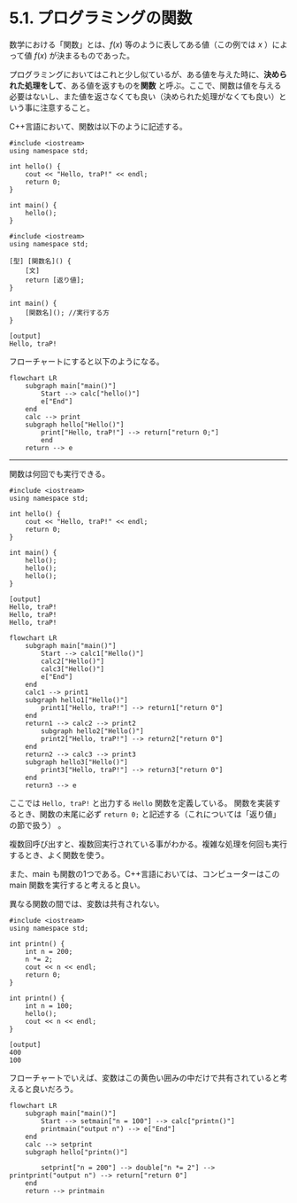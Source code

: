 # 5.1. プログラミングの関数

数学における「関数」とは、$f(x)$ 等のように表してある値（この例では $x$ ）によって値 $f(x)$ が決まるものであった。

プログラミングにおいてはこれと少し似ているが、ある値を与えた時に、**決められた処理をして**、ある値を返すものを**関数**
と呼ぶ。ここで、関数は値を与える必要はないし、また値を返さなくても良い（決められた処理がなくても良い）という事に注意すること。

C++言語において、関数は以下のように記述する。

```cpp:line-numbers
#include <iostream>
using namespace std;

int hello() {
    cout << "Hello, traP!" << endl;
    return 0;
}

int main() {
    hello();
}
```

```cpp:line-numbers
#include <iostream>
using namespace std;

[型] [関数名]() {
    [文]
    return [返り値];
}

int main() {
    [関数名](); //実行する方
}

```

```
[output]
Hello, traP!
```

フローチャートにすると以下のようになる。

```mermaid
flowchart LR
    subgraph main["main()"]
        Start --> calc["hello()"]
        e["End"]
    end
    calc --> print
    subgraph hello["Hello()"]
        print["Hello, traP!"] --> return["return 0;"]
        end
    return --> e
```

----

関数は何回でも実行できる。

```cpp:line-numbers
#include <iostream>
using namespace std;

int hello() {
    cout << "Hello, traP!" << endl;
    return 0;
}

int main() {
    hello();
    hello();
    hello();
}
```

```
[output]
Hello, traP!
Hello, traP!
Hello, traP!
```

```mermaid
flowchart LR
    subgraph main["main()"]
        Start --> calc1["Hello()"]
        calc2["Hello()"]
        calc3["Hello()"]
        e["End"]
    end
    calc1 --> print1
    subgraph hello1["Hello()"]
        print1["Hello, traP!"] --> return1["return 0"]
    end
    return1 --> calc2 --> print2
        subgraph hello2["Hello()"]
        print2["Hello, traP!"] --> return2["return 0"]
    end
    return2 --> calc3 --> print3
    subgraph hello3["Hello()"]
        print3["Hello, traP!"] --> return3["return 0"]
    end
    return3 --> e
```

ここでは `Hello, traP!` と出力する `Hello` 関数を定義している。
関数を実装するとき、関数の末尾に必ず `return 0;` と記述する（これについては「返り値」の節で扱う） 。

複数回呼び出すと、複数回実行されている事がわかる。複雑な処理を何回も実行するとき、よく関数を使う。

また、main も関数の1つである。C++言語においては、コンピューターはこの main 関数を実行すると考えると良い。

異なる関数の間では、変数は共有されない。

```cpp:line-numbers
#include <iostream>
using namespace std;

int printn() {
    int n = 200;
    n *= 2;
    cout << n << endl;
    return 0;
}

int printn() {
    int n = 100;
    hello();
    cout << n << endl;
}
```

```
[output]
400
100
```

フローチャートでいえば、変数はこの黄色い囲みの中だけで共有されていると考えると良いだろう。

```mermaid
flowchart LR
    subgraph main["main()"]
        Start --> setmain["n = 100"] --> calc["printn()"]
        printmain("output n") --> e["End"]
    end
    calc --> setprint
    subgraph hello["printn()"]
        
        setprint["n = 200"] --> double["n *= 2"] --> printprint("output n") --> return["return 0"]
    end
    return --> printmain
```